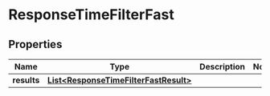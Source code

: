 

# ResponseTimeFilterFast


## Properties

Name | Type | Description | Notes
------------ | ------------- | ------------- | -------------
**results** | [**List&lt;ResponseTimeFilterFastResult&gt;**](ResponseTimeFilterFastResult.md) |  | 



